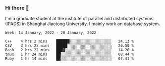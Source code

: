 ### Hi there 👋

I'm a graduate student at the institute of parallel and distributed systems (IPADS) in Shanghai Jiaotong University. I mainly work on database system.

<!--START_SECTION:waka-->
```text
Week: 14 January, 2022 - 20 January, 2022

C++    4 hrs 2 mins    ██████░░░░░░░░░░░░░░░░░░░   24.13 % 
CSV    3 hrs 25 mins   █████░░░░░░░░░░░░░░░░░░░░   20.50 % 
Bash   2 hrs 22 mins   ███▓░░░░░░░░░░░░░░░░░░░░░   14.20 % 
tmux   1 hr 24 mins    ██░░░░░░░░░░░░░░░░░░░░░░░   08.44 % 
Ruby   1 hr 14 mins    ██░░░░░░░░░░░░░░░░░░░░░░░   07.41 % 
```
<!--END_SECTION:waka-->

<!--
**yqmmm/yqmmm** is a ✨ _special_ ✨ repository because its `README.md` (this file) appears on your GitHub profile.

Here are some ideas to get you started:

- 🔭 I’m currently working on ...
- 🌱 I’m currently learning ...
- 👯 I’m looking to collaborate on ...
- 🤔 I’m looking for help with ...
- 💬 Ask me about ...
- 📫 How to reach me: ...
- 😄 Pronouns: ...
- ⚡ Fun fact: ...
-->
